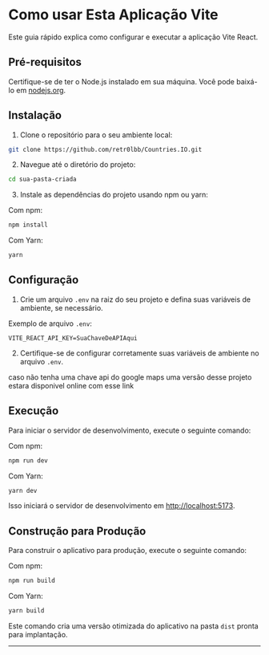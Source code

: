 # Como usar Esta Aplicação Vite

Este guia rápido explica como configurar e executar a aplicação Vite React.

## Pré-requisitos

Certifique-se de ter o Node.js instalado em sua máquina. Você pode baixá-lo em [nodejs.org](https://nodejs.org/).

## Instalação

1. Clone o repositório para o seu ambiente local:

```bash
git clone https://github.com/retr0lbb/Countries.IO.git
```

2. Navegue até o diretório do projeto:

```bash
cd sua-pasta-criada
```

3. Instale as dependências do projeto usando npm ou yarn:

Com npm:

```bash
npm install
```

Com Yarn:

```bash
yarn
```

## Configuração

1. Crie um arquivo `.env` na raiz do seu projeto e defina suas variáveis de ambiente, se necessário.

Exemplo de arquivo `.env`:

```
VITE_REACT_API_KEY=SuaChaveDeAPIAqui
```

2. Certifique-se de configurar corretamente suas variáveis de ambiente no arquivo `.env`.

caso não tenha uma chave api do google maps uma versão desse projeto estara disponivel online
com esse link

## Execução

Para iniciar o servidor de desenvolvimento, execute o seguinte comando:

Com npm:

```bash
npm run dev
```

Com Yarn:

```bash
yarn dev
```

Isso iniciará o servidor de desenvolvimento em [http://localhost:5173](http://localhost:5173).

## Construção para Produção

Para construir o aplicativo para produção, execute o seguinte comando:

Com npm:

```bash
npm run build
```

Com Yarn:

```bash
yarn build
```

Este comando cria uma versão otimizada do aplicativo na pasta `dist` pronta para implantação.

-----
